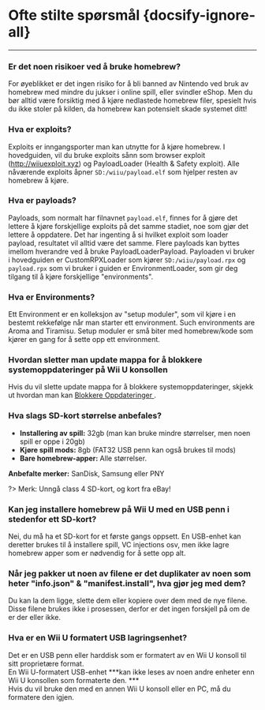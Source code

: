 # Ofte stilte spørsmål {docsify-ignore-all}
---

### Er det noen risikoer ved å bruke homebrew?

For øyeblikket er det ingen risiko for å bli banned av Nintendo ved bruk av homebrew med mindre du jukser i online spill, eller svindler eShop. Men du bør alltid være forsiktig med å kjøre nedlastede homebrew filer, spesielt hvis du ikke stoler på kilden, da homebrew kan potensielt skade systemet ditt!

### Hva er exploits?

Exploits er inngangsporter man kan utnytte for å kjøre homebrew. I hovedguiden, vil du bruke exploits sånn som browser exploit (http://wiiuexploit.xyz) og PayloadLoader (Health & Safety exploit). Alle nåværende exploits åpner `SD:/wiiu/payload.elf` som hjelper resten av homebrew å kjøre.

### Hva er payloads?

Payloads, som normalt har filnavnet `payload.elf`, finnes for å gjøre det lettere å kjøre forskjellige exploits på det samme stadiet, noe som gjør det lettere å oppdatere. Det har ingenting å si hvilket exploit som loader payload, resultatet vil alltid være det samme. Flere payloads kan byttes imellom hverandre ved å bruke PayloadLoaderPayload. Payloaden vi bruker i hovedguiden er CustomRPXLoader som kjører `SD:/wiiu/payload.rpx` og `payload.rpx` som vi bruker i guiden er EnvironmentLoader, som gir deg tilgang til å kjøre forskjellige "environments".

### Hva er Environments?

Ett Environment er en kolleksjon av "setup moduler", som vil kjøre i en bestemt rekkefølge når man starter ett environment. Such environments are Aroma and Tiramisu. Setup moduler er små biter med homebrew/kode som kjører en gang for å sette opp ett environment.

### Hvordan sletter man update mappa for å blokkere systemoppdateringer på Wii U konsollen

Hvis du vil slette update mappa for å blokkere systemoppdateringer, skjekk ut hvordan man kan [Blokkere Oppdateringer ](block-updates).

### Hva slags SD-kort størrelse anbefales?

 - **Installering av spill:** 32gb (man kan bruke mindre størrelser, men noen spill er oppe i 20gb)
 - **Kjøre spill mods:** 8gb (FAT32 USB penn kan også brukes til mods)
 - **Bare homebrew-apper:** Alle størrelser.

**Anbefalte merker:** SanDisk, Samsung eller PNY

?> Merk: Unngå class 4 SD-kort, og kort fra eBay!

### Kan jeg installere homebrew på Wii U med en USB penn i stedenfor ett SD-kort?

Nei, du må ha et SD-kort for et første gangs oppsett. En USB-enhet kan deretter brukes til å installere spill, VC injections osv, men ikke lagre homebrew apper som er nødvendig for å sette opp alt.

### Når jeg pakker ut noen av filene er det duplikater av noen som heter "info.json" & "manifest.install", hva gjør jeg med dem?

Du kan la dem ligge, slette dem eller kopiere over dem med de nye filene. Disse filene brukes ikke i prosessen, derfor er det ingen forskjell på om de er der eller ikke.

### Hva er en Wii U formatert USB lagringsenhet?

Det er en USB penn eller harddisk som er formatert av en Wii U konsoll til sitt proprietære format.  
En Wii U-formatert USB-enhet ***kan ikke leses av noen andre enheter enn Wii U konsollen som formaterte den. ***   
Hvis du vil bruke den med en annen Wii U konsoll eller en PC, må du formatere den igjen.
